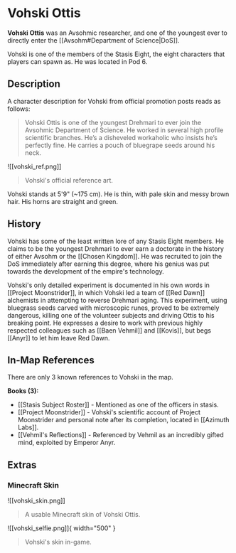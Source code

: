 # Vohski Ottis

**Vohski Ottis** was an Avsohmic researcher, and one of the youngest ever to directly enter the [[Avsohm#Department of Science|DoS]]. 

Vohski is one of the members of the Stasis Eight, the eight characters that players can spawn as. He was located in Pod 6.

## Description

A character description for Vohski from official promotion posts reads as follows:

> Vohski Ottis is one of the youngest Drehmari to ever join the Avsohmic Department of Science. He worked in several high profile scientific branches. He’s a disheveled workaholic who insists he’s perfectly fine. He carries a pouch of bluegrape seeds around his neck.

![[vohski_ref.png]]
> Vohski's official reference art.

Vohski stands at 5'9" (~175 cm). He is thin, with pale skin and messy brown hair. His horns are straight and green.

## History

Vohski has some of the least written lore of any Stasis Eight members. He claims to be the youngest Drehmari to ever earn a doctorate in the history of either Avsohm or the [[Chosen Kingdom]]. He was recruited to join the DoS immediately after earning this degree, where his genius was put towards the development of the empire's technology.

Vohski's only detailed experiment is documented in his own words in [[Project Moonstrider]], in which Vohski led a team of [[Red Dawn]] alchemists in attempting to reverse Drehmari aging. This experiment, using bluegrass seeds carved with microscopic runes, proved to be extremely dangerous, killing one of the volunteer subjects and driving Ottis to his breaking point. He expresses a desire to work with previous highly respected colleagues such as [[Baen Vehmil]] and [[Kovis]], but begs [[Anyr]] to let him leave Red Dawn.

## In-Map References

There are only 3 known references to Vohski in the map.

**Books (3):**

- [[Stasis Subject Roster]] - Mentioned as one of the officers in stasis. <br>
- [[Project Moonstrider]] - Vohski's scientific account of Project Moonstrider and personal note after its completion, located in [[Azimuth Labs]]. <br>
- [[Vehmil's Reflections]] - Referenced by Vehmil as an incredibly gifted mind, exploited by Emperor Anyr. 

## Extras

### Minecraft Skin

![[vohski_skin.png]]
> A usable Minecraft skin of Vohski Ottis.

![[vohski_selfie.png]]{ width="500" }
> Vohski's skin in-game.
